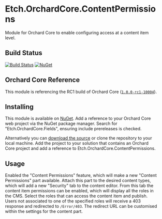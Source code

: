# Etch.OrchardCore.ContentPermissions

Module for Orchard Core to enable configuring access at a content item level.

## Build Status

[![Build Status](https://secure.travis-ci.org/etchuk/Etch.OrchardCore.ContentPermissions.png?branch=master)](http://travis-ci.org/etchuk/Etch.OrchardCore.ContentPermissions) [![NuGet](https://img.shields.io/nuget/v/Etch.OrchardCore.ContentPermissions.svg)](https://www.nuget.org/packages/Etch.OrchardCore.ContentPermissions)

## Orchard Core Reference

This module is referencing the RC1 build of Orchard Core ([`1.0.0-rc1-10004`](https://www.nuget.org/packages/OrchardCore.Module.Targets/1.0.0-rc1-10004)).

## Installing

This module is available on [NuGet](https://www.nuget.org/packages/Etch.OrchardCore.ContentPermissions). Add a reference to your Orchard Core web project via the NuGet package manager. Search for "Etch.OrchardCore.Fields", ensuring include prereleases is checked.

Alternatively you can [download the source](https://github.com/etchuk/Etch.OrchardCore.ContentPermissions/archive/master.zip) or clone the repository to your local machine. Add the project to your solution that contains an Orchard Core project and add a reference to Etch.OrchardCore.ContentPermissions.

## Usage

Enabled the "Content Permissions" feature, which will make a new "Content Permissions" part available. Attach this part to the desired content types, which will add a new "Security" tab to the content editor. From this tab the content item permissions can be enabled, which will display all the roles in the CMS. Select the roles that can access the content item and publish. Users not associated to one of the specified roles will receive a 403 response and redirected to `/Error/403`. The redirect URL can be customised within the settings for the content part.